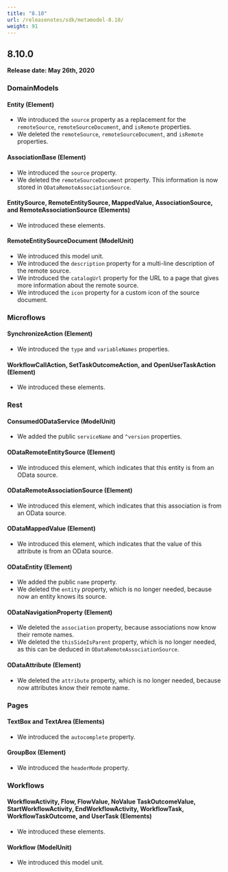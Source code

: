 ```yaml
---
title: "8.10"
url: /releasenotes/sdk/metamodel-8.10/
weight: 91
---
```


## 8.10.0

**Release date: May 26th, 2020**

### DomainModels

#### Entity (Element)

* We introduced the `source` property as a replacement for the `remoteSource`, `remoteSourceDocument`, and `isRemote` properties.
* We deleted the `remoteSource`, `remoteSourceDocument`, and `isRemote` properties. 

#### AssociationBase (Element)

* We introduced the `source` property.
* We deleted the `remoteSourceDocument` property. This information is now stored in `ODataRemoteAssociationSource`.

#### EntitySource, RemoteEntitySource, MappedValue, AssociationSource, and RemoteAssociationSource (Elements)

* We introduced these elements.

#### RemoteEntitySourceDocument (ModelUnit)

* We introduced this model unit.
* We introduced the `description` property for a multi-line description of the remote source.
* We introduced the `catalogUrl` property for the URL to a page that gives more information about the remote source.
* We introduced the `icon` property for a custom icon of the source document.

### Microflows

#### SynchronizeAction (Element)

* We introduced the `type` and `variableNames` properties.

#### WorkflowCallAction, SetTaskOutcomeAction, and OpenUserTaskAction (Element)

* We introduced these elements.

### Rest

#### ConsumedODataService (ModelUnit)

* We added the public `serviceName` and `^version` properties.

#### ODataRemoteEntitySource (Element)

* We introduced this element, which indicates that this entity is from an OData source.

#### ODataRemoteAssociationSource (Element)

* We introduced this element, which indicates that this association is from an OData source.

#### ODataMappedValue (Element)

* We introduced this element, which indicates that the value of this attribute is from an OData source.

#### ODataEntity (Element)

* We added the public `name` property.
* We deleted the `entity` property, which is no longer needed, because now an entity knows its source.

#### ODataNavigationProperty (Element)

* We deleted the `association` property, because associations now know their remote names.
* We deleted the `thisSideIsParent` property, which is no longer needed, as this can be deduced in `ODataRemoteAssociationSource`.

#### ODataAttribute (Element)

* We deleted the `attribute` property, which is no longer needed, because now attributes know their remote name.

### Pages

#### TextBox and TextArea (Elements)

* We introduced the `autocomplete` property.

#### GroupBox (Element)

* We introduced the `headerMode` property.

### Workflows

#### WorkflowActivity, Flow, FlowValue, NoValue TaskOutcomeValue, StartWorkflowActivity, EndWorkflowActivity, WorkflowTask, WorkflowTaskOutcome, and UserTask (Elements)

* We introduced these elements.

#### Workflow (ModelUnit)

* We introduced this model unit.

